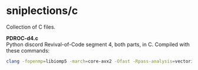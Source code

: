 # sniplections/c
Collection of C files.


**PDROC-d4.c**<br/>
Python discord Revival-of-Code segment 4, both parts, in C. Compiled with these commands:
```bash
clang -fopenmp=libiomp5 -march=core-avx2 -Ofast -Rpass-analysis=vectorize PDROC-d4.c
```
